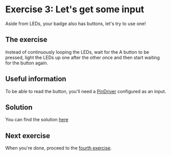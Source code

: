 # Exercise 3: Let's get some input

Aside from LEDs, your badge also has buttons, let's try to use one!

## The exercise

Instead of continuously looping the LEDs, wait for the A button to be pressed, light the LEDs up one after the other
once and then start waiting for the button again.

## Useful information

To be able to read the button, you'll need a
[PinDriver](https://docs.esp-rs.org/esp-idf-hal/esp_idf_hal/gpio/struct.PinDriver.html) configured as an input.

## Solution

You can find the solution [here](./solution)

## Next exercise

When you're done, proceed to the [fourth exercise](../exercise_4).
